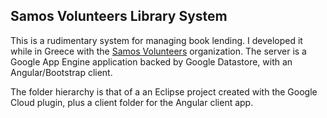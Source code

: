 ## Samos Volunteers Library System
This is a rudimentary system for managing book lending. I developed it while in Greece with the [Samos Volunteers](http://samosvolunteers.org/) organization. 
The server is a Google App Engine application backed by Google Datastore, with an Angular/Bootstrap client. 

The folder hierarchy is that of a an Eclipse project created with the Google Cloud plugin, plus a client folder for the Angular client app.
